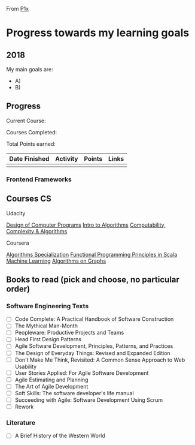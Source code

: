 From [P1x](https://github.com/P1xt/p1xt-progress)

# Progress towards my learning goals

## 2018

My  main goals are:
* A)
* B)

## Progress

Current Course:

Courses Completed:  

Total Points earned:


| Date Finished | Activity | Points | Links |
| ------------- | -------- | ------ | ----- |
|               |          |        |       |


### Frontend Frameworks

## Courses CS

Udacity

[Design of Computer Programs](https://www.udacity.com/course/design-of-computer-programs--cs212)
[Intro to Algorithms](https://www.udacity.com/course/intro-to-algorithms--cs215)
[Computability, Complexity & Algorithms](https://www.udacity.com/course/computability-complexity-algorithms--ud061)

Coursera

[Algorithms Specialization](https://www.coursera.org/specializations/algorithms)
[Functional Programming Principles in Scala](https://www.coursera.org/learn/progfun1)
[Machine Learning](https://www.coursera.org/learn/machine-learning)
[Algorithms on Graphs](https://www.coursera.org/learn/algorithms-on-graphs)

## Books to read (pick and choose, no particular order)

### Software Engineering Texts

* [ ] Code Complete: A Practical Handbook of Software Construction
* [ ] The Mythical Man-Month
* [ ] Peopleware: Productive Projects and Teams
* [ ] Head First Design Patterns
* [ ] Agile Software Development, Principles, Patterns, and Practices
* [ ] The Design of Everyday Things: Revised and Expanded Edition
* [ ] Don't Make Me Think, Revisited: A Common Sense Approach to Web Usability
* [ ] User Stories Applied: For Agile Software Development
* [ ] Agile Estimating and Planning
* [ ] The Art of Agile Development
* [ ] Soft Skills: The software developer's life manual
* [ ] Succeeding with Agile: Software Development Using Scrum
* [ ] Rework

### Literature

* [ ] A Brief History of the Western World
